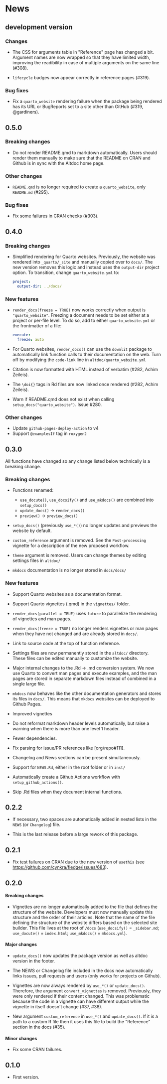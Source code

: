 # News

## development version

### Changes

* The CSS for arguments table in "Reference" page has changed a bit. Argument
  names are now wrapped so that they have limited width, improving the
  readibility in case of multiple arguments on the same line (#308).

* `lifecycle` badges now appear correctly in reference pages (#319).

### Bug fixes

* Fix a `quarto_website` rendering failure when the package being rendered has
  its URL or BugReports set to a site other than GitHub (#319, @gardiners).

## 0.5.0

### Breaking changes

* Do not render README.qmd to markdown automatically. Users should render them manually to make sure that the README on CRAN and Github is in sync with the Altdoc home page.

### Other changes

* `README.qmd` is no longer required to create a `quarto_website`, only
  `README.md` (#295).

### Bug fixes

* Fix some failures in CRAN checks (#303).

## 0.4.0

### Breaking changes

* Simplified rendering for Quarto websites. Previously, the website was rendered
  into `_quarto/_site` and manually copied over to `docs/`. The new version removes
  this logic and instead uses the `output-dir` project option. To transition, change
  `quarto_website.yml` to:
  ``` yml
  project:
    output-dir: ../docs/
  ```

### New features

* `render_docs(freeze = TRUE)` now works correctly when output is `"quarto_website"`.
  Freezing a document needs to be set either at a project or per-file level. To do
  so, add to either `quarto_website.yml` or the frontmatter of a file:

  ``` yml
  execute:
    freeze: auto
  ```
* For Quarto websites, `render_docs()` can use the `downlit` package to automatically
  link function calls to their documentation on the web. Turn off by modifying
  the `code-link` line in `altdoc/quarto_website.yml`
* Citation is now formatted with HTML instead of verbatim (#282, Achim Zeileis).
* The `\doi{}` tags in Rd files are now linked once rendered (#282, Achim Zeileis).
* Warn if README.qmd does not exist when calling `setup_docs("quarto_website")`. Issue #280.



### Other changes

* Update `github-pages-deploy-action` to v4
* Support `@examplesIf` tag in `roxygen2`

## 0.3.0

All functions have changed so any change listed below technically is a breaking
change.


### Breaking changes

* Functions renamed:
  - `use_docute()`, `use_docsify()` and `use_mkdocs()` are combined into `setup_docs()`
  - `update_docs()` -> `render_docs()`
  - `preview()` -> `preview_docs()`

* `setup_docs()` (previously `use_*()`) no longer updates and previews the website
  by default.
* `custom_reference` argument is removed. See the `Post-processing` vignette for
  a description of the new proposed workflow.
* `theme` argument is removed. Users can change themes by editing settings files
  in `altdoc/`
* `mkdocs` documentation is no longer stored in `docs/docs/`

### New features

* Support Quarto websites as a documentation format.

* Support Quarto vignettes (.qmd) in the `vignettes/` folder.

* `render_docs(parallel = TRUE)` uses `future` to parallelize the rendering of
  vignettes and man pages.

* `render_docs(freeze = TRUE)` no longer renders vignettes or man pages when they
  have not changed and are already stored in `docs/`.

* Link to source code at the top of function reference.

* Settings files are now permanently stored in the `altdoc/` directory. These
  files can be edited manually to customize the website.

* Major internal changes to the .Rd -> .md conversion system. We now use Quarto
  to convert man pages and execute examples, and the man pages are stored in
  separate markdown files instead of combined in a single large file.

* `mkdocs` now behaves like the other documentation generators and stores its
  files in `docs/`. This means that `mkdocs` websites can be deployed to Github
  Pages.

* Improved vignettes

* Do not reformat markdown header levels automatically, but raise a warning when
  there is more than one level 1 header.

* Fewer dependencies.
* Fix parsing for issue/PR references like [org/repo#111].

* Changelog and News sections can be present simultaneously.

* Support for `NEWS.Rd`, either in the root folder or in `inst/`

* Automatically create a Github Actions workflow with `setup_github_actions()`.

* Skip .Rd files when they document internal functions.


## 0.2.2

* If necessary, two spaces are automatically added in nested lists in the `NEWS`
  (or `Changelog`) file.

* This is the last release before a large rework of this package.

## 0.2.1

* Fix test failures on CRAN due to the new version of `usethis`
  (see https://github.com/cynkra/fledge/issues/683).

## 0.2.0

#### Breaking changes

* Vignettes are no longer automatically added to the file that defines the structure
  of the website. Developers must now manually update this structure and the order
  of their articles. Note that the name of the file defining the structure of the
  website differs based on the selected site builder. This file lives at the root
  of `/docs` (`use_docsify()` = `_sidebar.md`; `use_docute()` = `index.html`;
  `use_mkdocs()` = `mkdocs.yml`).


#### Major changes

* `update_docs()` now updates the package version as well as altdoc version in
  the footer.

* The NEWS or Changelog file included in the docs now automatically links issues,
  pull requests and users (only works for projects on Github).

* Vignettes are now always rendered by `use_*()` or `update_docs()`. Therefore,
  the argument `convert_vignettes` is removed. Previously, they were only rendered
  if their content changed. This was problematic because the code in a vignette
  can have different output while the vignette in itself doesn't change (#37, #38).

* New argument `custom_reference` in `use_*()` and `update_docs()`. If it is a
  path to a custom R file then it uses this file to build the "Reference" section
  in the docs (#35).

#### Minor changes

* Fix some CRAN failures.


## 0.1.0

* First version.
